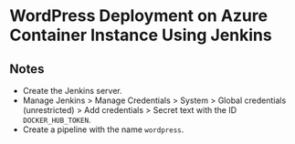 # WordPress Deployment on Azure Container Instance Using Jenkins

## Notes

- Create the Jenkins server.
- Manage Jenkins > Manage Credentials > System > Global credentials (unrestricted) > Add credentials > Secret text with the ID `DOCKER_HUB_TOKEN`.
- Create a pipeline with the name `wordpress`.